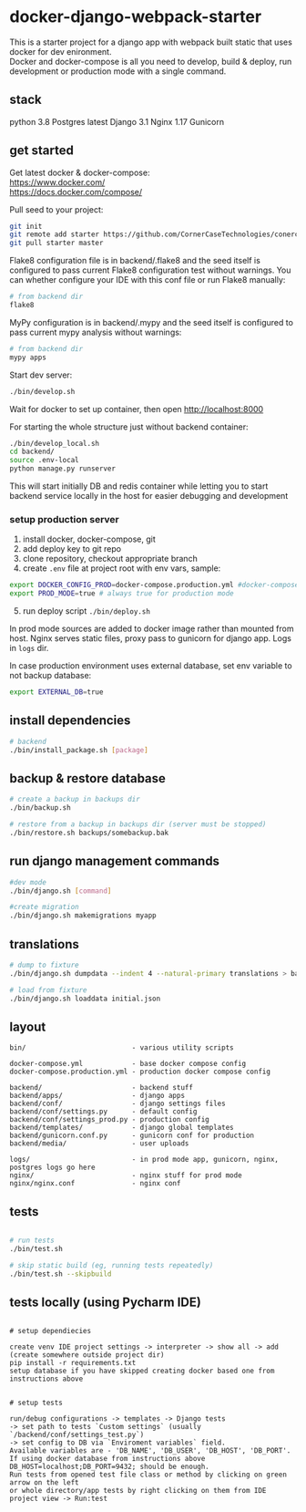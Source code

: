 # docker-django-webpack-starter

This is a starter project for a django app with webpack built static that uses docker for dev enironment.  
Docker and docker-compose is all you need to develop, build & deploy, run development or production mode with a single command.

## stack
python 3.8
Postgres latest
Django 3.1
Nginx 1.17
Gunicorn


## get started

Get latest docker & docker-compose:  
https://www.docker.com/  
https://docs.docker.com/compose/

Pull seed to your project:
```sh
git init
git remote add starter https://github.com/CornerCaseTechnologies/conercase-react-django-starter
git pull starter master
```

Flake8 configuration file is in backend/.flake8 and the seed itself is configured to pass current Flake8 configuration test without warnings. You can whether configure your IDE with this conf file or run Flake8 manually:
```sh
# from backend dir
flake8
```

MyPy configuration is in backend/.mypy and the seed itself is configured to pass current mypy analysis without warnings:
```sh
# from backend dir
mypy apps
```

Start dev server:
```sh
./bin/develop.sh
```
Wait for docker to set up container, then open [http://localhost:8000](http://localhost:8000)

For starting the whole structure just without backend container:
```sh
./bin/develop_local.sh
cd backend/
source .env-local
python manage.py runserver
```
This will start initially DB and redis container while letting you to start backend service locally in the host for easier debugging and development

### setup production server

1. install docker, docker-compose, git
2. add deploy key to git repo
3. clone repository, checkout appropriate branch
4. create `.env` file at project root with env vars, sample:
```sh
export DOCKER_CONFIG_PROD=docker-compose.production.yml #docker-compose file to use
export PROD_MODE=true # always true for production mode
```
5. run deploy script `./bin/deploy.sh`  

In prod mode sources are added to docker image rather than mounted from host. Nginx serves static files, proxy pass to gunicorn for django app. Logs in `logs` dir.

In case production environment uses external database, set env variable to not backup database:
```sh
export EXTERNAL_DB=true
```


## install dependencies
```sh
# backend
./bin/install_package.sh [package]
```

## backup & restore database

```sh
# create a backup in backups dir
./bin/backup.sh

# restore from a backup in backups dir (server must be stopped)
./bin/restore.sh backups/somebackup.bak
```

## run django management commands
```sh
#dev mode
./bin/django.sh [command]

#create migration
./bin/django.sh makemigrations myapp

```

## translations
```sh
# dump to fixture
./bin/django.sh dumpdata --indent 4 --natural-primary translations > backend/apps/translations/fixtures/initial.json

# load from fixture
./bin/django.sh loaddata initial.json
```

## layout

```
bin/                          - various utility scripts

docker-compose.yml            - base docker compose config
docker-compose.production.yml - production docker compose config

backend/                      - backend stuff
backend/apps/                 - django apps
backend/conf/                 - django settings files
backend/conf/settings.py      - default config
backend/conf/settings_prod.py - production config
backend/templates/            - django global templates
backend/gunicorn.conf.py      - gunicorn conf for production
backend/media/                - user uploads

logs/                         - in prod mode app, gunicorn, nginx, postgres logs go here
nginx/                        - nginx stuff for prod mode
nginx/nginx.conf              - nginx conf
```

## tests

```sh

# run tests
./bin/test.sh

# skip static build (eg, running tests repeatedly)
./bin/test.sh --skipbuild
```

## tests locally (using Pycharm IDE)

```

# setup dependiecies 

create venv IDE project settings -> interpreter -> show all -> add (create somewhere outside project dir)
pip install -r requirements.txt
setup database if you have skipped creating docker based one from instructions above


# setup tests

run/debug configurations -> templates -> Django tests 
-> set path to tests `Custom settings` (usually `/backend/conf/settings_test.py`) 
-> set config to DB via `Enviroment variables` field. 
Available variables are - 'DB_NAME', 'DB_USER', 'DB_HOST', 'DB_PORT'. 
If using docker database from instructions above DB_HOST=localhost;DB_PORT=9432; should be enough.
Run tests from opened test file class or method by clicking on green arrow on the left 
or whole directory/app tests by right clicking on them from IDE project view -> Run:test
```

